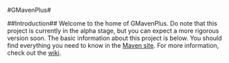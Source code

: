 #GMavenPlus#

##Introduction##
Welcome to the home of GMavenPlus.  Do note that this project is currently in the alpha stage, but you can expect a more rigorous version soon.
The basic information about this project is below.  You should find everything you need to know in the [Maven site](http://keeganwitt.github.com/GMavenPlus/index.html).
For more information, check out the [wiki](http://github.com/keeganwitt/GMavenPlus/wiki).

